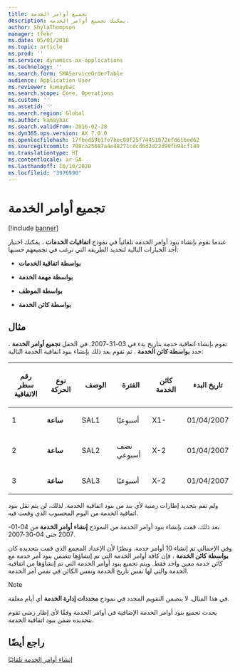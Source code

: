 ```yaml
---
title: تجميع أوامر الخدمة
description: يمكنك تجميع أوامر الخدمة.
author: ShylaThompson
manager: tfehr
ms.date: 05/01/2018
ms.topic: article
ms.prod: ''
ms.service: dynamics-ax-applications
ms.technology: ''
ms.search.form: SMAServiceOrderTable
audience: Application User
ms.reviewer: kamaybac
ms.search.scope: Core, Operations
ms.custom: ''
ms.assetid: ''
ms.search.region: Global
ms.author: kamaybac
ms.search.validFrom: 2016-02-28
ms.dyn365.ops.version: AX 7.0.0
ms.openlocfilehash: 17fbed59b1fe7bec80f25f74451872efd61bed62
ms.sourcegitcommit: 708ca25687a4e48271cdcd6d2d22d99fb94cf140
ms.translationtype: HT
ms.contentlocale: ar-SA
ms.lasthandoff: 10/10/2020
ms.locfileid: "3976990"
---
```

# <a name="combine-service-orders"></a>تجميع أوامر الخدمة   

[!include [banner](../includes/banner.md)]


عندما تقوم بإنشاء بنود أوامر الخدمة تلقائياً في نموذج **اتفاقيات الخدمات** ، يمكنك اختيار أحد الخيارات التالية لتحديد الطريقة التي ترغب في تجميعهم حسبها:

  - **بواسطة اتفاقية الخدمات**

  - **بواسطة مهمة الخدمة**

  - **بواسطة الموظف**

  - **بواسطة كائن الخدمة**

## <a name="example"></a>مثال

تقوم بإنشاء اتفاقية خدمة بتاريخ بدء في 03-31-2007. في الحقل **تجميع أوامر الخدمة** ، حدد **بواسطة كائن الخدمة** . ثم تقوم بعد ذلك بإنشاء بنود اتفاقية الخدمة التالية:

<table style="width:100%;">
<colgroup>
<col style="width: 16%" />
<col style="width: 16%" />
<col style="width: 16%" />
<col style="width: 16%" />
<col style="width: 16%" />
<col style="width: 16%" />
</colgroup>
<thead>
<tr class="header">
<th><p>رقم سطر الاتفاقية</p></th>
<th><p>نوع الحركة</p></th>
<th><p>الوصف</p></th>
<th><p>الفترة</p></th>
<th><p>كائن الخدمة</p></th>
<th><p>تاريخ البدء</p></th>
</tr>
</thead>
<tbody>
<tr class="odd">
<td><p>1</p></td>
<td><p><strong>ساعة</strong></p></td>
<td><p>SAL1</p></td>
<td><p>أسبوعيًا</p></td>
<td><p>X1-</p></td>
<td><p>01/04/2007</p></td>
</tr>
<tr class="even">
<td><p>2</p></td>
<td><p><strong>ساعة</strong></p></td>
<td><p>SAL2</p></td>
<td><p>نصف أسبوعي</p></td>
<td><p>X-2</p></td>
<td><p>01/04/2007</p></td>
</tr>
<tr class="odd">
<td><p>3</p></td>
<td><p><strong>ساعة</strong></p></td>
<td><p>SAL3</p></td>
<td><p>أسبوعيًا</p></td>
<td><p>X-2</p></td>
<td><p>01/04/2007</p></td>
</tr>
</tbody>
</table>


ولم تقم بتحديد إطارات زمنية لأي بند من بنود اتفاقية الخدمة. لذلك، لن يتم نقل بنود اتفاقية الخدمة من اليوم المحسوب الذي وقعت فيه.

بعد ذلك، قمت بإنشاء بنود أوامر الخدمة من النموذج **إنشاء أوامر الخدمة** من 04-01-2007 حتى 04-30-2007.

وفي الإجمالي تم إنشاء 10 أوامر خدمة. ونظرًا لأن الإعداد المجمع الذي قمت بتحديده كان **بواسطة كائن الخدمة** ، فإن كافة أوامر الخدمة التي تم إنشاؤها تتضمن بنود أمر خدمة مع كائن خدمة معين واحد فقط. ويتم تجميع بنود أوامر الخدمة التي تم إنشاؤها من اتفاقية الخدمة والتي لها نفس تاريخ الخدمة ونفس الكائن في نفس أمر الخدمة.


> [!NOTE]
> <P>في هذا المثال، لا يتضمن التقويم المحدد في نموذج <STRONG>محددات إدارة الخدمة</STRONG> أي أيام مغلقة.</P>



يحدث تجميع بنود أوامر الخدمة الإضافية في أوامر الخدمة وفقًا لأي إطار زمني تقوم بتحديده ضمن بنود اتفاقية الخدمة.

## <a name="see-also"></a>راجع أيضًا

[إنشاء أوامر الخدمة تلقائيًا](create-service-orders-automatically.md)

  


